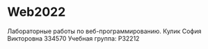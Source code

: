 # Web2022
Лабораторные работы по веб-программированию.
Кулик София Викторовна 334570
Учебная группа: P32212 
